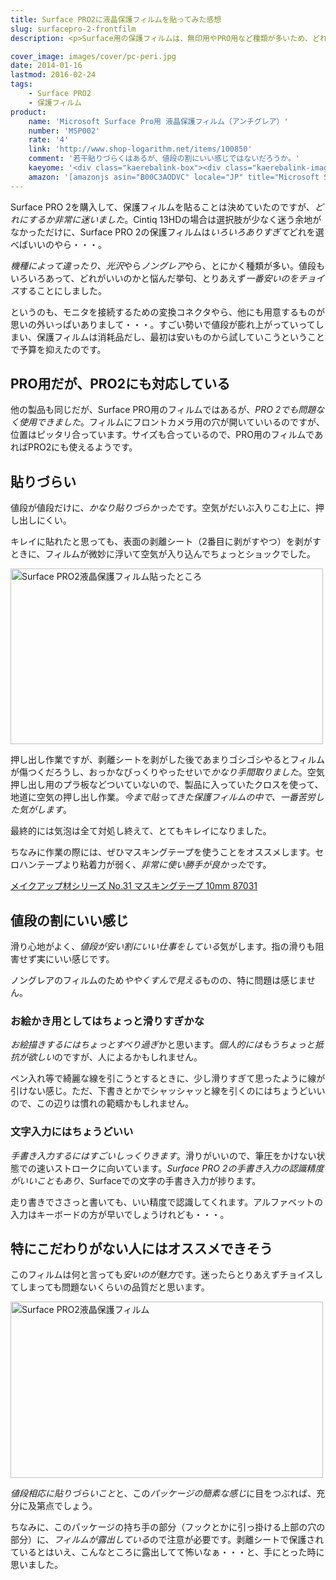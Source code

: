 ```yaml
---
title: Surface PRO2に液晶保護フィルムを貼ってみた感想
slug: surfacepro-2-frontfilm
description: <p>Surface用の保護フィルムは、無印用やPRO用など種類が多いため、どれを購入するか非常に迷いました。とりあえずAmazonで購入できるもので、一番安いものを選びました。貼り付けるのに苦労しましたが、品質に特に不満はありません。</p>

cover_image: images/cover/pc-peri.jpg
date: 2014-01-16
lastmod: 2016-02-24
tags: 
    - Surface PRO2
    - 保護フィルム
product:
    name: 'Microsoft Surface Pro用 液晶保護フィルム（アンチグレア）'
    number: 'MSP002'
    rate: '4'
    link: 'http://www.shop-logarithm.net/items/100850'
    comment: '若干貼りづらくはあるが、値段の割にいい感じではないだろうか。'
    kaeyome: '<div class="kaerebalink-box"><div class="kaerebalink-image"><a href="http://www.amazon.co.jp/exec/obidos/ASIN/B00C3AODVC/illusionspace-22/ref=nosim/" rel="nofollow" target="_blank"><img src="http://ecx.images-amazon.com/images/I/41CR7CKIkmL._SL160_.jpg" style="border: none;" /></a></div><div class="kaerebalink-info"><div class="kaerebalink-name"><a href="http://www.amazon.co.jp/exec/obidos/ASIN/B00C3AODVC/illusionspace-22/ref=nosim/" rel="nofollow" target="_blank">Microsoft Surface Pro用 液晶保護フィルム（アンチグレア）【ネットショップ ロガリズム】MSP002</a><div class="kaerebalink-powered-date">posted with <a href="http://kaereba.com" rel="nofollow" target="_blank">カエレバ</a></div></div><div class="kaerebalink-detail"> CSPDA     </div><div class="kaerebalink-link1"><div class="shoplinkamazon"><a href="http://www.amazon.co.jp/gp/search?keywords=Microsoft%20Surface%20Pro%97p%20%89t%8F%BB%95%DB%8C%EC%83t%83B%83%8B%83%80&__mk_ja_JP=%83J%83%5E%83J%83i&tag=illusionspace-22" rel="nofollow" target="_blank" title="アマゾン" >Amazonで購入</a></div><div class="shoplinkrakuten"><a href="http://hb.afl.rakuten.co.jp/hgc/0e95387f.f2aef20d.0e953880.25e412bd/?pc=http%3A%2F%2Fsearch.rakuten.co.jp%2Fsearch%2Fmall%2FMicrosoft%2520Surface%2520Pro%25E7%2594%25A8%2520%25E6%25B6%25B2%25E6%2599%25B6%25E4%25BF%259D%25E8%25AD%25B7%25E3%2583%2595%25E3%2582%25A3%25E3%2583%25AB%25E3%2583%25A0%2F-%2Ff.1-p.1-s.1-sf.0-st.A-v.2%3Fx%3D0%26scid%3Daf_ich_link_urltxt%26m%3Dhttp%3A%2F%2Fm.rakuten.co.jp%2F" rel="nofollow" target="_blank" title="楽天市場" >楽天市場で購入</a></div></div></div><div class="booklink-footer" style="clear: left"></div></div>'
    amazon: '[amazonjs asin="B00C3AODVC" locale="JP" title="Microsoft Surface Pro用 液晶保護フィルム（アンチグレア）【ネットショップ ロガリズム】MSP002”]'
---
```


<p>Surface PRO 2を購入して、保護フィルムを貼ることは決めていたのですが、<em>どれにするか非常に迷いました</em>。Cintiq 13HDの場合は選択肢が少なく迷う余地がなかっただけに、Surface PRO 2の保護フィルムは<em>いろいろありすぎて</em>どれを選べばいいのやら・・・。</p>
<p><em>機種によって違ったり</em>、<em>光沢</em>やら<em>ノングレア</em>やら、とにかく種類が多い。値段もいろいろあって、どれがいいのかと悩んだ挙句、とりあえず<em>一番安いのをチョイス</em>することにしました。</p>
<div data-role="amazonjs" data-asin="B00C3AODVC" data-locale="JP" data-tmpl="" data-img-size="" class="asin_B00C3AODVC_JP_ amazonjs_item"><div class="amazonjs_indicator"><span class="amazonjs_indicator_img"></span><a class="amazonjs_indicator_title" href="#"></a><span class="amazonjs_indicator_footer"></span></div></div>
<p>というのも、モニタを接続するための変換コネクタやら、他にも用意するものが思いの外いっぱいありまして・・・。すごい勢いで値段が膨れ上がっていってしまい、保護フィルムは消耗品だし、最初は安いものから試していこうということで予算を抑えたのです。</p>
<h2>PRO用だが、PRO2にも対応している</h2>
<p>他の製品も同じだが、Surface PRO用のフィルムではあるが、<em>PRO 2でも問題なく使用できました</em>。フィルムにフロントカメラ用の穴が開いていいるのですが、位置はピッタリ合っています。サイズも合っているので、PRO用のフィルムであればPRO2にも使えるようです。</p>
<h2>貼りづらい</h2>
<p>値段が値段だけに、<em>かなり貼りづらかった</em>です。空気がだいぶ入りこむ上に、押し出しにくい。</p>
<p>キレイに貼れたと思っても、表面の剥離シート（2番目に剥がすやつ）を剥がすときに、フィルムが微妙に浮いて空気が入り込んでちょっとショックでした。</p>
<p><img src="https://wantit.gcreate.jp/wp-content/uploads/2014/01/P1121963.jpg" alt="Surface PRO2液晶保護フィルム貼ったところ" width="500" height="281" class="size-full wp-image-287" srcset="https://wantit.gcreate.jp/wp-content/uploads/2014/01/P1121963.jpg 500w, https://wantit.gcreate.jp/wp-content/uploads/2014/01/P1121963-300x168.jpg 300w" sizes="(max-width: 500px) 100vw, 500px" /></p>
<p>押し出し作業ですが、剥離シートを剥がした後であまりゴシゴシやるとフィルムが傷つくだろうし、おっかなびっくりやったせいで<em>かなり手間取りました</em>。空気押し出し用のプラ板などついていないので、製品に入っていたクロスを使って、地道に空気の押し出し作業。<em>今まで貼ってきた保護フィルムの中で、一番苦労した気がします</em>。</p>
<p>最終的には気泡は全て対処し終えて、とてもキレイになりました。</p>
<p>ちなみに作業の際には、ぜひマスキングテープを使うことをオススメします。セロハンテープより粘着力が弱く、<em>非常に使い勝手が良かった</em>です。</p>
<div data-role="amazonjs" data-asin="B0000WS000" data-locale="JP" data-tmpl="" data-img-size="" class="asin_B0000WS000_JP_ amazonjs_item"><div class="amazonjs_indicator"><span class="amazonjs_indicator_img"></span><a class="amazonjs_indicator_title" href="#">メイクアップ材シリーズ No.31 マスキングテープ 10mm 87031</a><span class="amazonjs_indicator_footer"></span></div></div>
<h2>値段の割にいい感じ</h2>
<p>滑り心地がよく、<em>値段が安い割にいい仕事をしている</em>気がします。指の滑りも阻害せず実にいい感じです。</p>
<p>ノングレアのフィルムのため<em>ややくすんで見える</em>ものの、特に問題は感じません。</p>
<h3>お絵かき用としてはちょっと滑りすぎかな</h3>
<p><em>お絵描きするにはちょっとすべり過ぎ</em>かと思います。<em>個人的にはもうちょっと抵抗が欲しい</em>のですが、人によるかもしれません。</p>
<p>ペン入れ等で綺麗な線を引こうとするときに、少し滑りすぎて思ったように線が引けない感じ。ただ、下書きとかでシャッシャッと線を引くのにはちょうどいいので、この辺りは慣れの範疇かもしれません。</p>
<h3>文字入力にはちょうどいい</h3>
<p><em>手書き入力するにはすごいしっくりきます</em>。滑りがいいので、筆圧をかけない状態での速いストロークに向いています。<em>Surface PRO 2の手書き入力の認識精度がいいこともあり</em>、Surfaceでの文字の手書き入力が捗ります。</p>
<p>走り書きでささっと書いても、いい精度で認識してくれます。アルファベットの入力はキーボードの方が早いでしょうけれども・・・。</p>
<h2>特にこだわりがない人にはオススメできそう</h2>
<p>このフィルムは何と言っても<em>安いのが魅力</em>です。迷ったらとりあえずチョイスしてしまっても問題ないくらいの品質だと思います。</p>
<p><img src="https://wantit.gcreate.jp/wp-content/uploads/2014/01/P1121930.jpg" alt="Surface PRO2液晶保護フィルム" width="500" height="282" class="size-full wp-image-286" srcset="https://wantit.gcreate.jp/wp-content/uploads/2014/01/P1121930.jpg 500w, https://wantit.gcreate.jp/wp-content/uploads/2014/01/P1121930-300x169.jpg 300w" sizes="(max-width: 500px) 100vw, 500px" /></p>
<p><em>値段相応に貼りづらいこと</em>と、この<em>パッケージの簡素な感じ</em>に目をつぶれば、充分に及第点でしょう。</p>
<p>ちなみに、このパッケージの持ち手の部分（フックとかに引っ掛ける上部の穴の部分）に、<em>フィルムが露出している</em>ので注意が必要です。剥離シートで保護されているとはいえ、こんなところに露出してて怖いなぁ・・・と、手にとった時に思いました。</p>

  